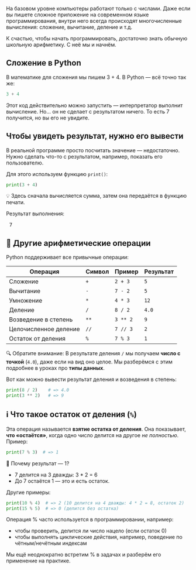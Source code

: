 На базовом уровне компьютеры работают только с числами. Даже если вы пишете сложное приложение на современном языке программирования, внутри него всегда происходят многочисленные вычисления: сложение, вычитание, деление и т.д.

К счастью, чтобы начать программировать, достаточно знать обычную школьную арифметику. С неё мы и начнём.

## Сложение в Python

В математике для сложения мы пишем 3 + 4. В Python — всё точно так же:

```python
3 + 4
```

Этот код действительно можно запустить — интерпретатор выполнит вычисление.
Но... он не сделает с результатом ничего. То есть 7 получится, но вы его не увидите.

## Чтобы увидеть результат, нужно его вывести

В реальной программе просто посчитать значение — недостаточно. Нужно сделать что-то с результатом, например, показать его пользователю.

Для этого используем функцию `print()`:

```python
print(3 + 4)
```

💡 Здесь сначала вычисляется сумма, затем она передаётся в функцию печати.

Результат выполнения:

<pre class='hexlet-basics-output'> 7 </pre>

## 🧮 Другие арифметические операции

Python поддерживает все привычные операции:

| Операция               | Символ | Пример       | Результат |
|------------------------|--------|--------------|-----------|
| Сложение               | `+`    | `2 + 3`      | `5`       |
| Вычитание              | `-`    | `7 - 2`      | `5`       |
| Умножение              | `*`    | `4 * 3`      | `12`      |
| Деление                | `/`    | `8 / 2`      | `4.0`     |
| Возведение в степень   | `**`   | `3 ** 2`     | `9`       |
| Целочисленное деление  | `//`   | `7 // 3`     | `2`       |
| Остаток от деления     | `%`    | `7 % 3`      | `1`       |

🔍 Обратите внимание: В результате деления `/` мы получаем **число с точкой** (`4.0`), даже если на вид оно целое. Мы разберёмся с этим подробнее в уроках про **типы данных**.

Вот как можно вывести результат деления и возведения в степень:

```python
print(8 / 2)    # => 4.0
print(3 ** 2)   # => 9
```

## ℹ️ Что такое остаток от деления (`%`)

Эта операция называется **взятие остатка от деления**. Она показывает, **что «остаётся»**, когда одно число делится на другое *не полностью*. Пример:

```python
print(7 % 3)  # => 1
```

📘 Почему результат — 1?

  - 7 делится на 3 дважды: 3 * 2 = 6
  - До 7 остаётся 1 — это и есть остаток.

Другие примеры:

```python
print(10 % 4)  # => 2 (10 делится на 4 дважды: 4 * 2 = 8, остаток 2)
print(15 % 5)  # => 0 (делится без остатка)
```


Операция % часто используется в программировании, например:

  - чтобы проверить, делится ли число нацело (если остаток 0)
  - чтобы выполнять циклические действия, например, поведение по чётным/нечётным индексам

Мы ещё неоднократно встретим % в задачах и разберём его применение на практике.
